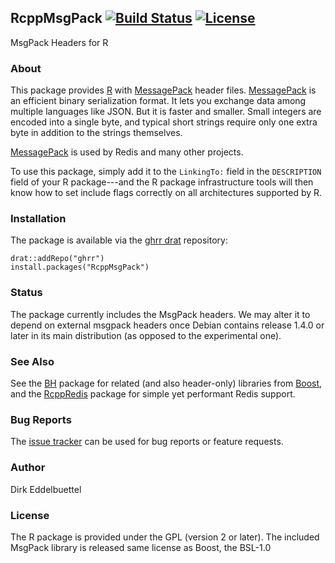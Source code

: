 ## RcppMsgPack [![Build Status](https://travis-ci.org/eddelbuettel/rcppmsgpack.svg)](https://travis-ci.org/eddelbuettel/rcppmsgpack) [![License](https://eddelbuettel.github.io/badges/GPL2+.svg)](http://www.gnu.org/licenses/gpl-2.0.html) 

MsgPack Headers for R

### About

This package provides [R](https://www.r-project.org) with
[MessagePack](http://msgpack.org/) header files.  [MessagePack](http://msgpack.org/) is an
efficient binary serialization format.  It lets you exchange data among multiple languages
like JSON. But it is faster and smaller. Small integers are encoded into a single byte,
and typical short strings require only one extra byte in addition to the strings
themselves.

[MessagePack](http://msgpack.org/) is used by Redis and many other projects.

To use this package, simply add it to the `LinkingTo:` field in the `DESCRIPTION` field of
your R package---and the R package infrastructure tools will then know how to set include
flags correctly on all architectures supported by R.

### Installation

The package is available via the [ghrr drat](http://ghrr.github.io/drat)
repository:

```{.r}
drat::addRepo("ghrr")
install.packages("RcppMsgPack")
```

### Status

The package currently includes the MsgPack headers. We may alter it to
depend on external msgpack headers once Debian contains release 1.4.0
or later in its main distribution (as opposed to the experimental one).

### See Also

See the [BH](http://dirk.eddelbuettel.com/code/bh.html) package for related (and also
header-only) libraries from [Boost](http://www.boost.org/), and the
[RcppRedis](http://dirk.eddelbuettel.com/code/rcppredis.html) package for simple yet performant
Redis support.

### Bug Reports

The [issue tracker](https://github.com/eddelbuettel/rcppmsgpack/issues)
can be used for bug reports or feature requests.

### Author 

Dirk Eddelbuettel

### License

The R package is provided under the GPL (version 2 or later).  The included
MsgPack library is released same license as Boost, the BSL-1.0
